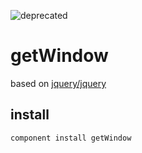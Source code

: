 ![deprecated](https://img.shields.io/badge/status-deprecated-red.svg?style=plastic)

# getWindow

based on [jquery/jquery](https://github.com/jquery/jquery/blob/a5037cb9e3851b171b49f6d717fb40e59aa344c2/src/offset.js#L17-L22)

## install

```bash
component install getWindow
```
